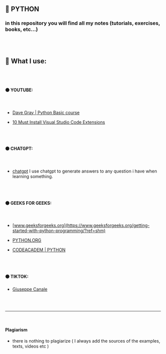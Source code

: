 ## 🐍 PYTHON

### in this repository you will find all my notes (tutorials, exercises, books, etc...)

<br>
<br>

## 📝 What I use:

<br>
<br>

#### 🟠 YOUTUBE:

<br>

- [Dave Gray | Python Basic course](https://www.youtube.com/playlist?list=PL0Zuz27SZ-6MQri81d012LwP5jvFZ_scc)

- [10 Must Install Visual Studio Code Extensions](https://youtu.be/bJN1P07_lLo?feature=shared)

<br>
<br>

#### 🟠 CHATGPT:

<br>

- [chatgpt](https://chatgpt.com/)
  I use chatgpt to generate answers to any question i have when learning something.

<br>
<br>

#### 🟠 GEEKS FOR GEEKS:

<br>

- [www.geeksforgeeks.org](https://www.geeksforgeeks.org/getting-started-with-python-programming/?ref=shm)

- [PYTHON.ORG](https://www.python.org/doc/)

- [CODEACADEM | PYTHON](https://www.codecademy.com/resources/docs/python)

<br>
<br>

#### 🟠 TIKTOK:

- [Giuseppe Canale](https://www.tiktok/@_gcanale?_t=8n3hEVKN7gn&_r=1)

<br>
<br>

---

<br>

#### Plagiarism

- there is nothing to plagiarize ( I always add the sources of the examples, texts, videos etc )
